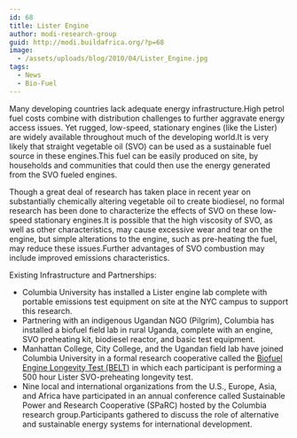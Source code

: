```yaml
---
id: 68
title: Lister Engine
author: modi-research-group
guid: http://modi.buildafrica.org/?p=68
image:
  - /assets/uploads/blog/2010/04/Lister_Engine.jpg
tags:
  - News
  - Bio-Fuel
---
```

Many developing countries lack adequate energy infrastructure.High petrol fuel costs combine with distribution challenges to further aggravate energy access issues. Yet rugged, low-speed, stationary engines (like the Lister) are widely available throughout much of the developing world.It is very likely that straight vegetable oil (SVO) can be used as a sustainable fuel source in these engines.This fuel can be easily produced on site, by households and communities that could then use the energy generated from the SVO fueled engines.

Though a great deal of research has taken place in recent year on substantially chemically altering vegetable oil to create biodiesel, no formal research has been done to characterize the effects of SVO on these low-speed stationary engines.It is possible that the high viscosity of SVO, as well as other characteristics, may cause excessive wear and tear on the engine, but simple alterations to the engine, such as pre-heating the fuel, may reduce these issues.Further advantages of SVO combustion may include improved emissions characteristics.

Existing Infrastructure and Partnerships: 

  * Columbia University has installed a Lister engine lab complete with portable emissions test equipment on site at the NYC campus to support this research.
  * Partnering with an indigenous Ugandan NGO (Pilgrim), Columbia has installed a biofuel field lab in rural Uganda, complete with an engine, SVO preheating kit, biodiesel reactor, and basic test equipment.
  * Manhattan College, City College, and the Ugandan field lab have joined Columbia University in a formal research cooperative called the [Biofuel Engine Longevity Test (BELT)][1] in which each participant is performing a 500 hour Lister SVO-preheating longevity test.
  * Nine local and international organizations from the U.S., Europe, Asia, and Africa have participated in an annual conference called Sustainable Power and Research Cooperative (SPaRC) hosted by the Columbia research group.Participants gathered to discuss the role of alternative and sustainable energy systems for international development.

 [1]: http://www.earth.columbia.edu/sitefiles/file/education/Student_Research/Manhattan%20College%20Poster%20-%20Columbia%20Earth%20Institute%20-%20Student%20Research%20Conference.pdf
